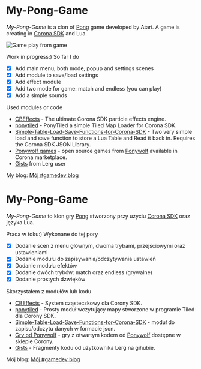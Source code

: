 # My-Pong-Game

*My-Pong-Game* is a clon of [Pong](https://en.wikipedia.org/wiki/Pong) game developed by Atari. A game is creating in [Corona SDK](https://coronalabs.com/corona-sdk/) and Lua. 

![Game play from game](http://i.imgur.com/Qxq3Y0c.gif)

Work in progress:) So far I do

- [x] Add main menu, both mode, popup and settings scenes
- [x] Add module to save/load settings
- [x] Add effect module
- [x] Add two mode for game: match and endless (you can play)
- [x] Add a simple sounds

Used modules or code

* [CBEffects](https://github.com/ldurniat/CBEffects) - The ultimate Corona SDK particle effects engine.
* [ponytiled](https://github.com/ponywolf/ponytiled) - PonyTiled a simple Tiled Map Loader for Corona SDK.
* [Simple-Table-Load-Save-Functions-for-Corona-SDK](https://github.com/robmiracle/Simple-Table-Load-Save-Functions-for-Corona-SDK) - Two very simple load and save function to store a Lua Table and Read it back in. Requires the Corona SDK JSON Library.
* [Ponywolf games](https://marketplace.coronalabs.com/vendor/b244ad3e-52d1-48da-9756-ad936eab1ee7) - open source games from [Ponywolf](http://ponywolf.com) available in Corona marketplace.
* [Gists](https://gist.github.com/Lerg) from Lerg user

My blog: [Mój #gamedev blog](https://ldurniat.wordpress.com)

# My-Pong-Game 

*My-Pong-Game* to klon gry [Pong](https://pl.wikipedia.org/wiki/Pong) stworzony przy użyciu [Corona SDK](https://coronalabs.com/corona-sdk/) oraz języka Lua.

Praca w toku:) Wykonane do tej pory

- [x] Dodanie scen z menu głównym, dwoma trybami, przejściowymi oraz ustawieniami
- [x] Dodanie modułu do zapisywania/odczytywania ustawień
- [x] Dodanie modułu efektów
- [x] Dodanie dwóch trybów: match oraz endless (grywalne)
- [x] Dodanie prostych dzwięków

Skorzystałem z modułów lub kodu

* [CBEffects](https://github.com/ldurniat/CBEffects) - System cząsteczkowy dla Corony SDK. 
* [ponytiled](https://github.com/ponywolf/ponytiled) - Prosty moduł wczytujący mapy stworzone w programie Tiled dla Corony SDK.
* [Simple-Table-Load-Save-Functions-for-Corona-SDK](https://github.com/robmiracle/Simple-Table-Load-Save-Functions-for-Corona-SDK) - moduł do zapisu/odczytu danych w formacie json.
* [Gry od Ponywolf](https://marketplace.coronalabs.com/vendor/b244ad3e-52d1-48da-9756-ad936eab1ee7) - gry z otwartym kodem od [Ponywolf](http://ponywolf.com) dostępne w sklepie Corony. 
* [Gists](https://gist.github.com/Lerg) - Fragmenty kodu od użytkownika Lerg na gihubie.

Mój blog: [Mój #gamedev blog](https://ldurniat.wordpress.com)